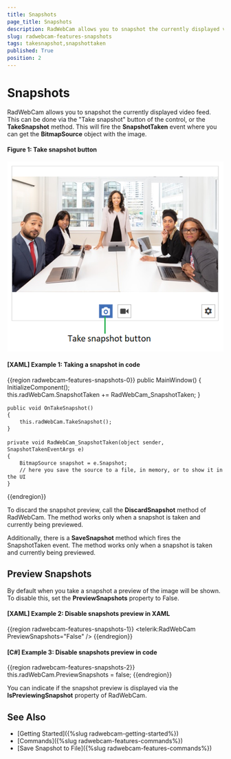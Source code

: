 ```yaml
---
title: Snapshots
page_title: Snapshots
description: RadWebCam allows you to snapshot the currently displayed video feed.
slug: radwebcam-features-snapshots
tags: takesnapshot,snapshottaken
published: True
position: 2
---
```


# Snapshots

RadWebCam allows you to snapshot the currently displayed video feed. This can be done via the "Take snapshot" button of the control, or the __TakeSnapshot__ method. This will fire the __SnapshotTaken__ event where you can get the __BitmapSource__ object with the image.

#### Figure 1: Take snapshot button
![](images/radwebcam-features-snapshots-0.png)

#### __[XAML] Example 1: Taking a snapshot in code__
{{region radwebcam-features-snapshots-0}}
	public MainWindow()
	{
		InitializeComponent();		
		this.radWebCam.SnapshotTaken += RadWebCam_SnapshotTaken;
	}
	
	public void OnTakeSnapshot()
	{
		this.radWebCam.TakeSnapshot();
	}

	private void RadWebCam_SnapshotTaken(object sender, SnapshotTakenEventArgs e)
	{
		BitmapSource snapshot = e.Snapshot;
		// here you save the source to a file, in memory, or to show it in the UI
	}
{{endregion}}

To discard the snapshot preview, call the __DiscardSnapshot__ method of RadWebCam. The method works only when a snapshot is taken and currently being previewed.

Additionally, there is a __SaveSnapshot__ method which fires the SnapshotTaken event. The method works only when a snapshot is taken and currently being previewed.

## Preview Snapshots

By default when you take a snapshot a preview of the image will be shown. To disable this, set the __PreviewSnapshots__ property to False.

#### __[XAML] Example 2: Disable snapshots preview in XAML__
{{region radwebcam-features-snapshots-1}}
	<telerik:RadWebCam PreviewSnapshots="False" />
{{endregion}}

#### __[C#] Example 3: Disable snapshots preview in code__
{{region radwebcam-features-snapshots-2}}
	this.radWebCam.PreviewSnapshots = false;
{{endregion}}

You can indicate if the snapshot preview is displayed via the __IsPreviewingSnapshot__ property of RadWebCam.

## See Also  
* [Getting Started]({%slug radwebcam-getting-started%})
* [Commands]({%slug radwebcam-features-commands%})
* [Save Snapshot to File]({%slug radwebcam-features-commands%})